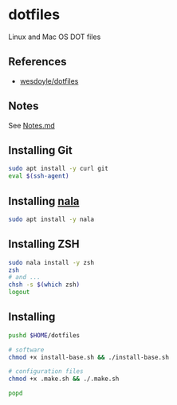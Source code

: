 # dotfiles

Linux and Mac OS DOT files

## References

* [wesdoyle/dotfiles](https://github.com/wesdoyle/dotfiles.git)

## Notes

See [Notes.md](./Notes.md)

## Installing Git

```bash
sudo apt install -y curl git 
eval $(ssh-agent)
```

## Installing [nala](https://github.com/volitank/nala)

```bash
sudo apt install -y nala 
```

## Installing ZSH

```bash
sudo nala install -y zsh 
zsh
# and ...
chsh -s $(which zsh)
logout
```

## Installing 

```bash
pushd $HOME/dotfiles

# software 
chmod +x install-base.sh && ./install-base.sh

# configuration files
chmod +x .make.sh && ./.make.sh

popd
```
